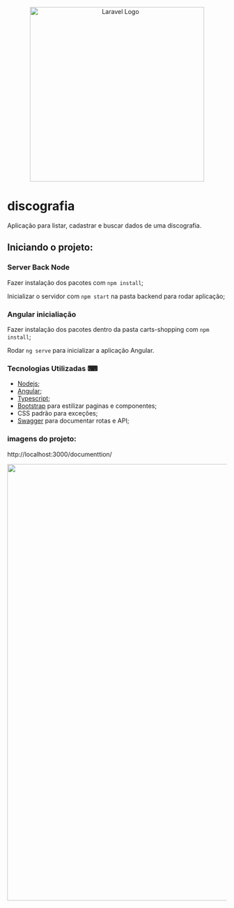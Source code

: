 <p align="center"><a href="https://laravel.com" target="_blank"><img src="https://raw.githubusercontent.com/laravel/art/master/logo-lockup/5%20SVG/2%20CMYK/1%20Full%20Color/laravel-logolockup-cmyk-red.svg" width="400" alt="Laravel Logo"></a></p>

# discografia
Aplicação para listar, cadastrar e buscar dados de uma discografia.

## Iniciando o projeto:

### Server Back Node

Fazer instalação dos pacotes com `npm install`;

Inicializar o servidor com `npm start` na pasta backend para rodar aplicação; 

### Angular inicialiação

Fazer instalação dos pacotes dentro da pasta carts-shopping com `npm install`;

Rodar `ng serve` para inicializar a aplicação Angular. 

### Tecnologias Utilizadas ⌨

 - [Nodejs](https://nodejs.org/en);
 - [Angular](https://angular.io/docs);
 - [Typescript](https://www.typescriptlang.org/);
 - [Bootstrap](https://getbootstrap.com/docs/5.0/components/buttons/) para estilizar paginas e componentes;
 - CSS padrão para exceções;
 - [Swagger](https://swagger.io/specification/v3/) para documentar rotas e API;


### imagens do projeto: 

http://localhost:3000/documenttion/

<div align="center"> 
  <img src="https://user-images.githubusercontent.com/18035852/236470583-e7ce59f0-2597-4fe5-b692-2a790dda1339.png" width="1000px"/>
</div>


